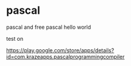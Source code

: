 # pascal
pascal and free pascal hello world

test on



https://play.google.com/store/apps/details?id=com.krazeapps.pascalprogrammingcompiler

